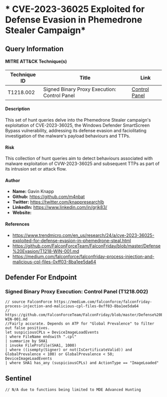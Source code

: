 # * CVE-2023-36025 Exploited for Defense Evasion in Phemedrone Stealer Campaign*

## Query Information

#### MITRE ATT&CK Technique(s)

| Technique ID | Title    | Link    |
| ---  | --- | --- |
| T1218.002​ | Signed Binary Proxy Execution: Control Panel |[Control Panel](https://attack.mitre.org/techniques/T1218/002/)|

#### Description
This set of hunt queries delve into the Phemedrone Stealer campaign's exploitation of CVE-2023-36025, the Windows Defender SmartScreen Bypass vulnerability, addressing its defense evasion and faciolitating investigation of the malware's payload behaviours and TTPs.

#### Risk
This collection of hunt queries aim to detect behaviours associated with malware exploitation of CVW-2023-36025 and subsequent TTPs as part of its intrusion set or attack flow.

#### Author <Optional>
- **Name:** Gavin Knapp
- **Github:** https://github.com/m4nbat 
- **Twitter:** https://twitter.com/knappresearchlb
- **LinkedIn:** https://www.linkedin.com/in/grjk83/
- **Website:**

#### References
- https://www.trendmicro.com/en_us/research/24/a/cve-2023-36025-exploited-for-defense-evasion-in-phemedrone-steal.html
- https://github.com/FalconForceTeam/FalconFriday/blob/master/Defense%20Evasion/T1218-WIN-001.md
- https://medium.com/falconforce/falconfriday-process-injection-and-malicious-cpl-files-0xff03-8ba1ee5da64

## Defender For Endpoint

### Signed Binary Proxy Execution: Control Panel (T1218.002)​

```KQL
// source FalconForce https://medium.com/falconforce/falconfriday-process-injection-and-malicious-cpl-files-0xff03-8ba1ee5da64
// https://github.com/FalconForceTeam/FalconFriday/blob/master/Defense%20Evasion/T1218-WIN-001.md
//Fairly accurate. Depends on ATP for "Global Prevalence" to filter out false positives.
let suspiciousCPLs = DeviceImageLoadEvents
| where FileName endswith ".cpl"
| summarize by SHA1
| invoke FileProfile(SHA1, 1000)
| where ((isempty(Signer) or not(IsCertificateValid)) and GlobalPrevalence < 100) or GlobalPrevalence < 50;
DeviceImageLoadEvents
| where SHA1 has_any (suspiciousCPLs) and ActionType == "ImageLoaded"
```
## Sentinel
```KQL
// N/A due to functions being limited to MDE Advanced Hunting
```
